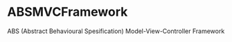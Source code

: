 ABSMVCFramework
===============

ABS (Abstract Behavioural Spesification) Model-View-Controller Framework

